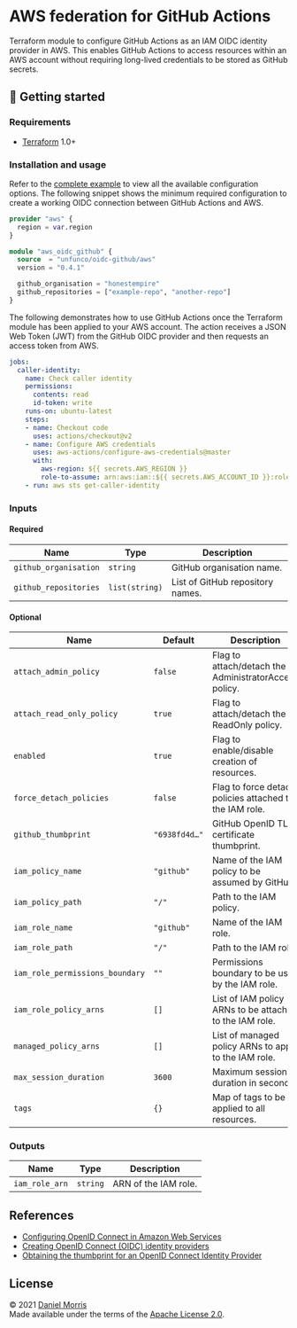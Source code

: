 # AWS federation for GitHub Actions

Terraform module to configure GitHub Actions as an IAM OIDC identity provider in
AWS. This enables GitHub Actions to access resources within an AWS account
without requiring long-lived credentials to be stored as GitHub secrets.

## 🔨 Getting started

### Requirements

* [Terraform] 1.0+

### Installation and usage

Refer to the [complete example] to view all the available configuration options.
The following snippet shows the minimum required configuration to create a
working OIDC connection between GitHub Actions and AWS.

```terraform
provider "aws" {
  region = var.region
}

module "aws_oidc_github" {
  source  = "unfunco/oidc-github/aws"
  version = "0.4.1"

  github_organisation = "honestempire"
  github_repositories = ["example-repo", "another-repo"]
}
```

The following demonstrates how to use GitHub Actions once the Terraform module
has been applied to your AWS account. The action receives a JSON Web Token (JWT)
from the GitHub OIDC provider and then requests an access token from AWS.

```yaml
jobs:
  caller-identity:
    name: Check caller identity
    permissions:
      contents: read
      id-token: write
    runs-on: ubuntu-latest
    steps:
    - name: Checkout code
      uses: actions/checkout@v2
    - name: Configure AWS credentials
      uses: aws-actions/configure-aws-credentials@master
      with:
        aws-region: ${{ secrets.AWS_REGION }}
        role-to-assume: arn:aws:iam::${{ secrets.AWS_ACCOUNT_ID }}:role/github
    - run: aws sts get-caller-identity
```

### Inputs

#### Required

| Name                  | Type           | Description                      |
|-----------------------|----------------|----------------------------------|
| `github_organisation` | `string`       | GitHub organisation name.        |
| `github_repositories` | `list(string)` | List of GitHub repository names. |

#### Optional

| Name                            | Default       | Description                                             |
|---------------------------------|---------------|---------------------------------------------------------|
| `attach_admin_policy`           | `false`       | Flag to attach/detach the AdministratorAccess policy.   |
| `attach_read_only_policy`       | `true`        | Flag to attach/detach the ReadOnly policy.              |
| `enabled`                       | `true`        | Flag to enable/disable creation of resources.           |
| `force_detach_policies`         | `false`       | Flag to force detach policies attached to the IAM role. |
| `github_thumbprint`             | `"6938fd4d…"` | GitHub OpenID TLS certificate thumbprint.               |
| `iam_policy_name`               | `"github"`    | Name of the IAM policy to be assumed by GitHub.         |
| `iam_policy_path`               | `"/"`         | Path to the IAM policy.                                 |
| `iam_role_name`                 | `"github"`    | Name of the IAM role.                                   |
| `iam_role_path`                 | `"/"`         | Path to the IAM role.                                   |
| `iam_role_permissions_boundary` | `""`          | Permissions boundary to be used by the IAM role.        |
| `iam_role_policy_arns`          | `[]`          | List of IAM policy ARNs to be attached to the IAM role. |
| `managed_policy_arns`           | `[]`          | List of managed policy ARNs to apply to the IAM role.   |
| `max_session_duration`          | `3600`        | Maximum session duration in seconds.                    |
| `tags`                          | `{}`          | Map of tags to be applied to all resources.             |

### Outputs

| Name           | Type     | Description          |
|----------------|----------|----------------------|
| `iam_role_arn` | `string` | ARN of the IAM role. |

## References

* [Configuring OpenID Connect in Amazon Web Services]
* [Creating OpenID Connect (OIDC) identity providers]
* [Obtaining the thumbprint for an OpenID Connect Identity Provider]

## License

© 2021 [Daniel Morris](https://unfun.co)  
Made available under the terms of the [Apache License 2.0].

[Apache License 2.0]: LICENSE.md
[Complete example]: examples/complete
[Configuring OpenID Connect in Amazon Web Services]: https://docs.github.com/en/actions/deployment/security-hardening-your-deployments/configuring-openid-connect-in-amazon-web-services
[Creating OpenID Connect (OIDC) identity providers]: https://docs.aws.amazon.com/IAM/latest/UserGuide/id_roles_providers_create_oidc.html
[Make]: https://www.gnu.org/software/make/
[Obtaining the thumbprint for an OpenID Connect Identity Provider]: https://docs.aws.amazon.com/IAM/latest/UserGuide/id_roles_providers_create_oidc_verify-thumbprint.html
[Terraform]: https://www.terraform.io
